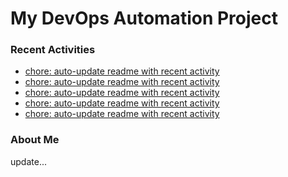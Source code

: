 # My DevOps Automation Project

### Recent Activities
<!-- activity:START -->
- [chore: auto-update readme with recent activity](https://github.com/kaigiii/mybowling-app/commit/dc1561bf474f663be9800abf4917ebd111e7902f)
- [chore: auto-update readme with recent activity](https://github.com/kaigiii/mybowling-app/commit/e4c53e9bf5248c934ef0d00c04ff9072ff853304)
- [chore: auto-update readme with recent activity](https://github.com/kaigiii/mybowling-app/commit/10389d034314b3b657a9da4e5f68034cff72fe82)
- [chore: auto-update readme with recent activity](https://github.com/kaigiii/mybowling-app/commit/8849a772d7dbb023ea4deb6fede34c97740bdcf3)
- [chore: auto-update readme with recent activity](https://github.com/kaigiii/mybowling-app/commit/de002b25bfc951e4a9c278f2816015add9a29b76)
<!-- activity:END -->

### About Me
<!-- MYLINKS:START -->
<!-- MYLINKS:END -->

update...
